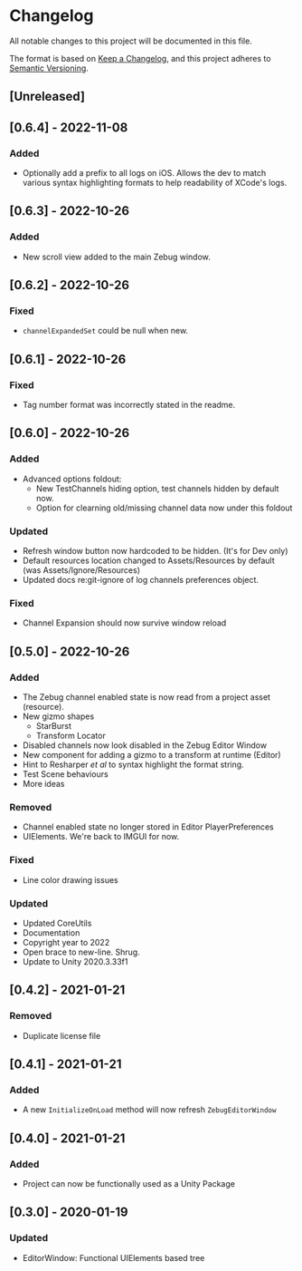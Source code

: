# Changelog
All notable changes to this project will be documented in this file.

The format is based on [Keep a Changelog](https://keepachangelog.com/en/1.0.0/),
and this project adheres to [Semantic Versioning](https://semver.org/).

## [Unreleased]

## [0.6.4] - 2022-11-08

### Added
- Optionally add a prefix to all logs on iOS. Allows the dev to match various syntax highlighting formats to help readability of XCode's logs. 

## [0.6.3] - 2022-10-26

### Added
- New scroll view added to the main Zebug window.

## [0.6.2] - 2022-10-26

### Fixed
- `channelExpandedSet` could be null when new.

## [0.6.1] - 2022-10-26

### Fixed
- Tag number format was incorrectly stated in the readme.

## [0.6.0] - 2022-10-26

### Added
- Advanced options foldout:
  - New TestChannels hiding option, test channels hidden by default now.
  - Option for clearning old/missing channel data now under this foldout 

### Updated
- Refresh window button now hardcoded to be hidden. (It's for Dev only)
- Default resources location changed to Assets/Resources by default (was Assets/Ignore/Resources)
- Updated docs re:git-ignore of log channels preferences object. 

### Fixed
- Channel Expansion should now survive window reload

## [0.5.0] - 2022-10-26
### Added
- The Zebug channel enabled state is now read from a project asset (resource).
- New gizmo shapes
  - StarBurst
  - Transform Locator
- Disabled channels now look disabled in the Zebug Editor Window
- New component for adding a gizmo to a transform at runtime (Editor)
- Hint to Resharper _et al_ to syntax highlight the format string.
- Test Scene behaviours
- More ideas

### Removed
- Channel enabled state no longer stored in Editor PlayerPreferences
- UIElements. We're back to IMGUI for now.

### Fixed
- Line color drawing issues 

### Updated
- Updated CoreUtils
- Documentation
- Copyright year to 2022
- Open brace to new-line. Shrug.
- Update to Unity 2020.3.33f1

## [0.4.2] - 2021-01-21
### Removed
 - Duplicate license file

## [0.4.1] - 2021-01-21

### Added
 - A new `InitializeOnLoad` method will now refresh `ZebugEditorWindow`  

## [0.4.0] - 2021-01-21

### Added
 - Project can now be functionally used as a Unity Package

## [0.3.0] - 2020-01-19

### Updated
- EditorWindow: Functional UIElements based tree
